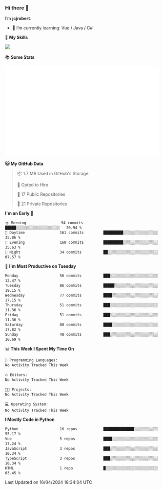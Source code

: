 ### Hi there 👋

I’m **jcjrobert**.

- 🌱 I’m currently learning: Vue / Java / C#

🌟 **My Skills**

![](https://img.shields.io/badge/-Python-3e74a2?style=flat-square&logo=Python&logoColor=fff)

📚 **Some Stats**

![](https://github.com/jcjrobert/github-stats/blob/master/generated/overview.svg)

<!--START_SECTION:waka-->
**🐱 My GitHub Data** 

> 📦 1.7 MB Used in GitHub's Storage 
 > 
> 💼 Opted to Hire
 > 
> 📜 17 Public Repositories 
 > 
> 🔑 21 Private Repositories 
 > 
**I'm an Early 🐤** 

```text
🌞 Morning                94 commits          █████░░░░░░░░░░░░░░░░░░░░   20.94 % 
🌆 Daytime                161 commits         █████████░░░░░░░░░░░░░░░░   35.86 % 
🌃 Evening                160 commits         █████████░░░░░░░░░░░░░░░░   35.63 % 
🌙 Night                  34 commits          ██░░░░░░░░░░░░░░░░░░░░░░░   07.57 % 
```
📅 **I'm Most Productive on Tuesday** 

```text
Monday                   56 commits          ███░░░░░░░░░░░░░░░░░░░░░░   12.47 % 
Tuesday                  86 commits          █████░░░░░░░░░░░░░░░░░░░░   19.15 % 
Wednesday                77 commits          ████░░░░░░░░░░░░░░░░░░░░░   17.15 % 
Thursday                 51 commits          ███░░░░░░░░░░░░░░░░░░░░░░   11.36 % 
Friday                   51 commits          ███░░░░░░░░░░░░░░░░░░░░░░   11.36 % 
Saturday                 80 commits          ████░░░░░░░░░░░░░░░░░░░░░   17.82 % 
Sunday                   48 commits          ███░░░░░░░░░░░░░░░░░░░░░░   10.69 % 
```


📊 **This Week I Spent My Time On** 

```text
💬 Programming Languages: 
No Activity Tracked This Week

🔥 Editors: 
No Activity Tracked This Week

🐱‍💻 Projects: 
No Activity Tracked This Week

💻 Operating System: 
No Activity Tracked This Week
```

**I Mostly Code in Python** 

```text
Python                   16 repos            ██████████████░░░░░░░░░░░   55.17 % 
Vue                      5 repos             ████░░░░░░░░░░░░░░░░░░░░░   17.24 % 
JavaScript               3 repos             ███░░░░░░░░░░░░░░░░░░░░░░   10.34 % 
TypeScript               3 repos             ███░░░░░░░░░░░░░░░░░░░░░░   10.34 % 
HTML                     1 repo              █░░░░░░░░░░░░░░░░░░░░░░░░   03.45 % 
```




 Last Updated on 16/04/2024 18:34:04 UTC
<!--END_SECTION:waka-->
